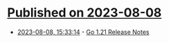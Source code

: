 # [Published on 2023-08-08](index.md)

* [2023-08-08, 15:33:14](https://lobste.rs/s/wcmbof/go_1_21_release_notes) - [Go 1.21 Release Notes](https://go.dev/doc/go1.21)
